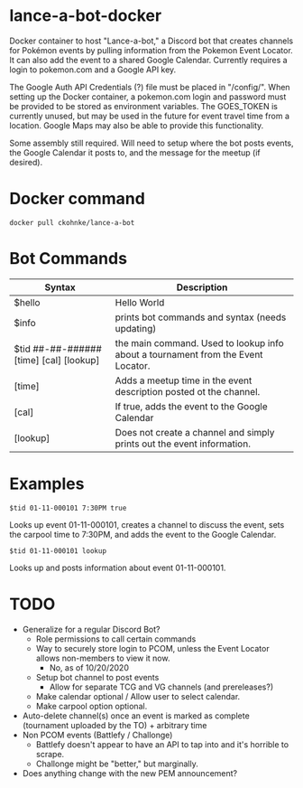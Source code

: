 # lance-a-bot-docker


Docker container to host "Lance-a-bot," a Discord bot that creates channels for Pokémon events by pulling information from the Pokemon Event Locator. It can also add the event to a shared Google Calendar. Currently requires a login to pokemon.com and a Google API key. 

The Google Auth API Credentials (?) file must be placed in "/config/". When setting up the Docker container, a pokemon.com login and password must be provided to be stored as environment variables. The GOES_TOKEN is currently unused, but may be used in the future for event travel time from a location. Google Maps may also be able to provide this functionality. 

Some assembly still required. Will need to setup where the bot posts events, the Google Calendar it posts to, and the message for the meetup (if desired). 

# Docker command

    docker pull ckohnke/lance-a-bot

# Bot Commands

| Syntax      | Description |
| ----------- | ----------- |
| $hello      | Hello World       |
| $info   | prints bot commands and syntax (needs updating)        |
| $tid ##-##-###### [time] [cal] [lookup]   | the main command. Used to lookup info about a tournament from the Event Locator.        |
| [time]   | Adds a meetup time in the event description posted ot the channel.         |
| [cal]   | If true, adds the event to the Google Calendar        |
| [lookup]   | Does not create a channel and simply prints out the event information.        |

# Examples

    $tid 01-11-000101 7:30PM true

Looks up event 01-11-000101, creates a channel to discuss the event, sets the carpool time to 7:30PM, and adds the event to the Google Calendar. 

    $tid 01-11-000101 lookup

Looks up and posts information about event 01-11-000101.

# TODO

* Generalize for a regular Discord Bot?
    * Role permissions to call certain commands
    * Way to securely store login to PCOM, unless the Event Locator allows non-members to view it now.
        * No, as of 10/20/2020
    * Setup bot channel to post events
        * Allow for separate TCG and VG channels (and prereleases?)
    * Make calendar optional / Allow user to select calendar. 
    * Make carpool option optional.
* Auto-delete channel(s) once an event is marked as complete (tournament uploaded by the TO) + arbitrary time
* Non PCOM events (Battlefy / Challonge)
    * Battlefy doesn't appear to have an API to tap into and it's horrible to scrape. 
    * Challonge might be "better," but marginally. 
* Does anything change with the new PEM announcement?
